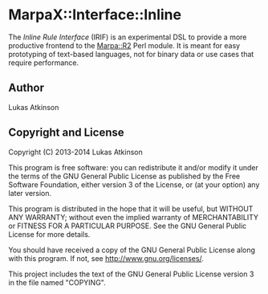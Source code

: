 # MarpaX::Interface::Inline

The *Inline Rule Interface* (IRIF) is an experimental DSL to provide a more productive frontend to the [Marpa::R2] Perl module.
It is meant for easy prototyping of text-based languages, not for binary data or use cases that require performance.

## Author

Lukas Atkinson <amon at cpan dot org>

## Copyright and License

Copyright (C) 2013-2014 Lukas Atkinson

This program is free software: you can redistribute it and/or modify
it under the terms of the GNU General Public License as published by
the Free Software Foundation, either version 3 of the License, or
(at your option) any later version.

This program is distributed in the hope that it will be useful,
but WITHOUT ANY WARRANTY; without even the implied warranty of
MERCHANTABILITY or FITNESS FOR A PARTICULAR PURPOSE.  See the
GNU General Public License for more details.

You should have received a copy of the GNU General Public License
along with this program.  If not, see <http://www.gnu.org/licenses/>.

This project includes the text of the GNU General Public License version 3
in the file named "COPYING".

[Marpa::R2]: https://metacpan.org/pod/Marpa::R2
